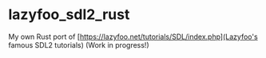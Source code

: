 # lazyfoo_sdl2_rust
My own Rust port of [https://lazyfoo.net/tutorials/SDL/index.php](Lazyfoo's famous SDL2 tutorials)
  (Work in progress!)
